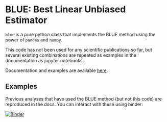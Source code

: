 # BLUE: Best Linear Unbiased Estimator

`blue` is a pure python class that implements the BLUE method using the power of
`pandas` and `numpy`. 

This code has not been used for any scientific publications so far, but several
existing combinations are repeated as examples in the documentation as jupyter
notebooks.

Documentation and examples are available [here](https://tneep.web.cern.ch/blue/).

## Examples

Previous analyses that have used the BLUE method (but not this code) are
reproduced in the docs. You can interact with these using binder:

[![Binder](https://mybinder.org/badge.svg)](https://mybinder.org/v2/gh/tomneep/blue/master?filepath=docs%2Fnotebooks)
